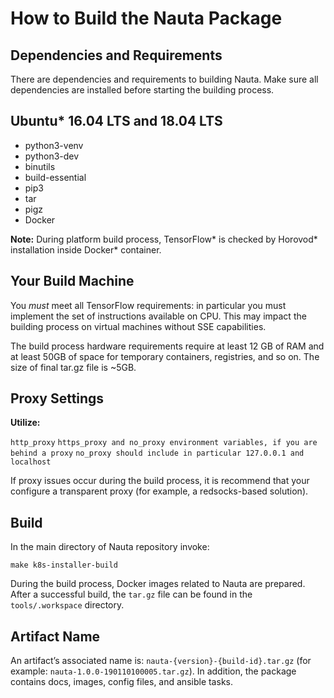 
# How to Build the Nauta Package

## Dependencies and Requirements

There are dependencies and requirements to building Nauta. Make sure all dependencies are installed before starting the building process.

## Ubuntu* 16.04 LTS and 18.04 LTS
- python3-venv
- python3-dev
- binutils
- build-essential
- pip3
- tar
- pigz
- Docker

**Note:** During platform build process, TensorFlow* is checked by Horovod* installation inside Docker* container. 

## Your Build Machine

You _must_ meet all TensorFlow requirements: in particular you must implement the set of instructions available on CPU. This may impact the building process on virtual machines without SSE capabilities. 

The build process hardware requirements require at least 12 GB of RAM and at least 50GB of space for temporary containers, registries, and so on. The size of final tar.gz file is ~5GB.

## Proxy Settings

**Utilize:**

`http_proxy`
`https_proxy and no_proxy environment variables, if you are behind a proxy`
`no_proxy should include in particular 127.0.0.1 and localhost`

If proxy issues occur during the build process, it is recommend that your configure a transparent proxy (for example, a redsocks-based solution).

## Build
In the main directory of Nauta repository invoke: 

`make k8s-installer-build`

During the build process, Docker images related to Nauta are prepared. After a successful build, the `tar.gz` file can be found in the `tools/.workspace` directory.

## Artifact Name

An artifact’s associated name is: `nauta-{version}-{build-id}.tar.gz` (for example: `nauta-1.0.0-190110100005.tar.gz`). In addition, the package contains docs, images, config files, and ansible tasks.

